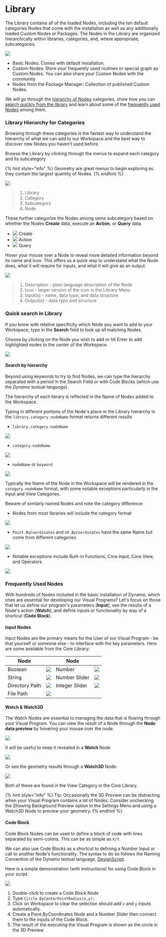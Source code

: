 # Library

The Library contains all of the loaded Nodes, including the ten default categories Nodes that come with the installation as well as any additionally loaded Custom Nodes or Packages. The Nodes in the Library are organized hierarchically within libraries, categories, and, where appropriate, subcategories.

![](<../.gitbook/assets/library  - library UI.jpg>)

* Basic Nodes: Comes with default installation.
* Custom Nodes: Store your frequently used routines or special graph as Custom Nodes. You can also share your Custom Nodes with the community
* Nodes from the Package Manager: Collection of published Custom Nodes.

We will go through the [hierarchy of Nodes](3-3\_dynamo\_libraries.md#library-hierarchy-for-categories) categories, show how you can [search quickly from the library](3-3\_dynamo\_libraries.md#quick-search-in-library) and learn about some of the [frequently used Nodes](3-3\_dynamo\_libraries.md#frequently-used-nodes) among them.

### Library Hierarchy for Categories

Browsing through these categories is the fastest way to understand the hierarchy of what we can add to our Workspace and the best way to discover new Nodes you haven't used before.

Browse the Library by clicking through the menus to expand each category and its subcategory

{% hint style="info" %}
Geometry are great menus to begin exploring as they contain the largest quantity of Nodes.
{% endhint %}

![](<../.gitbook/assets/library  - modified and resize library categories.jpg>)

> 1. Library
> 2. Category
> 3. Subcategory
> 4. Node

These further categorize the Nodes among same subcategory based on whether the Nodes **Create** data, execute an **Action**, or **Query** data.

* ![](<../.gitbook/assets/user interface - create.jpg>) Create
* ![](<../.gitbook/assets/user interface - action.jpg>) Action
* ![](<../.gitbook/assets/user interface - query.jpg>) Query

Hover your mouse over a Node to reveal more detailed information beyond its name and icon. This offers us a quick way to understand what the Node does, what it will require for inputs, and what it will give as an output.

![](<../.gitbook/assets/user interface - node description.jpg>)

> 1. Description - plain language description of the Node
> 2. Icon - larger version of the icon in the Library Menu
> 3. Input(s) - name, data type, and data structure
> 4. Output(s) - data type and structure

### Quick search in Library

If you know with relative specificity which Node you want to add to your Workspace, type in the **Search** field to look up all matching Nodes.

Choose by clicking on the Node you wish to add or hit Enter to add highlighted nodes to the center of the Workspace.

![](<../.gitbook/assets/user interface - search (1).jpg>)

#### Search by hierarchy

Beyond using keywords to try to find Nodes, we can type the hierarchy separated with a period in the Search Field or with Code Blocks (which use the _Dynamo textual language_).

The hierarchy of each library is reflected in the Name of Nodes added to the Workspace.

Typing in different portions of the Node's place in the Library hierarchy in the `library.category.nodeName` format returns different results

* `library.category.nodeName`

![](<../.gitbook/assets/library - search by hierarchy geometry point by coordinates (1).jpg>)

* `category.nodeName`

![](<../.gitbook/assets/library - search by hierarchy 2 point by coordinates.jpg>)

* `nodeName` or `keyword`

![](<../.gitbook/assets/library - search by hierarchy 3 by coordinates.jpg>)

Typically the Name of the Node in the Workspace will be rendered in the `category.nodeName` format, with some notable exceptions particularly in the Input and View Categories.

Beware of similarly named Nodes and note the category difference:

* Nodes from most libraries will include the category format

![](<../.gitbook/assets/library - node category differences 1.jpg>)

* `Point.ByCoordinates` and `UV.ByCoordinates` have the same Name but come from different categories

![](<../.gitbook/assets/library - node category differences 2.jpg>)

* Notable exceptions include Built-in Functions, Core.Input, Core.View, and Operators

![](<../.gitbook/assets/library - node category differences 3.jpg>)

### Frequently Used Nodes

With hundreds of Nodes included in the basic installation of Dynamo, which ones are essential for developing our Visual Programs? Let's focus on those that let us define our program's parameters (**Input**), see the results of a Node's action (**Watch**), and define inputs or functionality by way of a shortcut (**Code Block**).

#### Input Nodes

Input Nodes are the primary means for the User of our Visual Program - be that yourself or someone else - to interface with the key parameters. Here are some available from the Core Library:

| Node           |                                                        | Node           |                                                        |
| -------------- | ------------------------------------------------------ | -------------- | ------------------------------------------------------ |
| Boolean        | ![](<../.gitbook/assets/library - boolean.jpg>)        | Number         | ![](<../.gitbook/assets/library - number.jpg>)         |
| String         | ![](<../.gitbook/assets/library - string.jpg>)         | Number Slider  | ![](<../.gitbook/assets/library - number slider.jpg>)  |
| Directory Path | ![](<../.gitbook/assets/library - directory path.jpg>) | Integer Slider | ![](<../.gitbook/assets/library - integer slider.jpg>) |
| File Path      | ![](<../.gitbook/assets/library - file path.jpg>)      |                |                                                        |

#### Watch & Watch3D

The Watch Nodes are essential to managing the data that is flowing through your Visual Program. You can view the result of a Node through the **Node data preview** by hovering your mouse over the node.

![](<../.gitbook/assets/library - node preview.jpg>)

It will be useful to keep it revealed in a **Watch** Node

![](<../.gitbook/assets/library - watch node.jpg>)

Or see the geometry results through a **Watch3D** Node.

![](<../.gitbook/assets/library - watch3d node.gif>)

Both of these are found in the View Category in the Core Library.

{% hint style="info" %}
Tip: Occasionally the 3D Preview can be distracting when your Visual Program contains a lot of Nodes. Consider unchecking the Showing Background Preview option in the Settings Menu and using a Watch3D Node to preview your geometry.
{% endhint %}

#### Code Block

Code Block Nodes can be used to define a block of code with lines separated by semi-colons. This can be as simple as `X/Y`.

We can also use Code Blocks as a shortcut to defining a Number Input or call to another Node's functionality. The syntax to do so follows the Naming Convention of the Dynamo textual language, [DesignScript](../coding-in-dynamo/7\_code-blocks-and-design-script/7-2\_design-script-syntax.md).

Here is a simple demonstration (with instructions) for using Code Block in your script.

![](<../.gitbook/assets/library - code block demo (1).gif>)

1. Double-click to create a Code Block Node
2. Type `Circle.ByCenterPointRadius(x,y);`
3. Click on Workspace to clear the selection should add `x` and `y` inputs automatically.
4. Create a Point.ByCoordinates Node and a Number Slider then connect them to the inputs of the Code Block.
5. The result of the executing the Visual Program is shown as the circle in the 3D Preview
